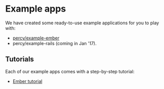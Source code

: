 # Example apps

We have created some ready-to-use example applications for you to play with:

- [<i class="fa fa-github" aria-hidden="true"></i> percy/example-ember](https://github.com/percy/example-ember)
- percy/example-rails (coming in Jan '17).

## Tutorials

Each of our example apps comes with a step-by-step tutorial:

- [Ember tutorial](/docs/tutorials/ember)
